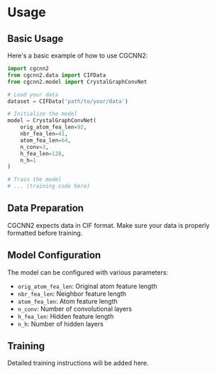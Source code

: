 # Usage

## Basic Usage

Here's a basic example of how to use CGCNN2:

```python
import cgcnn2
from cgcnn2.data import CIFData
from cgcnn2.model import CrystalGraphConvNet

# Load your data
dataset = CIFData('path/to/your/data')

# Initialize the model
model = CrystalGraphConvNet(
    orig_atom_fea_len=92,
    nbr_fea_len=41,
    atom_fea_len=64,
    n_conv=3,
    h_fea_len=128,
    n_h=1
)

# Train the model
# ... (training code here)
```

## Data Preparation

CGCNN2 expects data in CIF format. Make sure your data is properly formatted before training.

## Model Configuration

The model can be configured with various parameters:
- `orig_atom_fea_len`: Original atom feature length
- `nbr_fea_len`: Neighbor feature length
- `atom_fea_len`: Atom feature length
- `n_conv`: Number of convolutional layers
- `h_fea_len`: Hidden feature length
- `n_h`: Number of hidden layers

## Training

Detailed training instructions will be added here. 